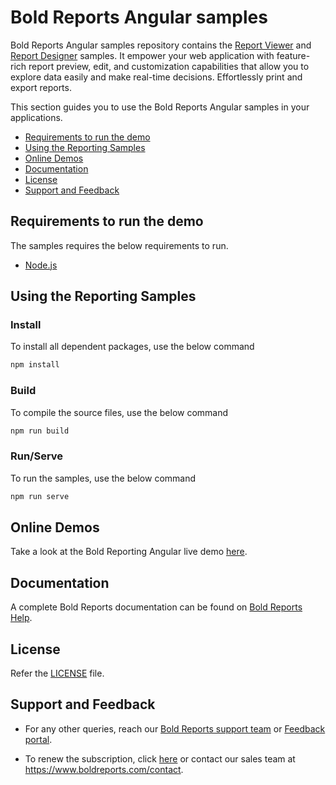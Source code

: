 # Bold Reports Angular samples

Bold Reports Angular samples repository contains the [Report Viewer](https://www.boldreports.com/embedded-reporting/angular-report-viewer/?utm_source=github&utm_medium=backlinks) and [Report Designer](https://www.boldreports.com/embedded-reporting/angular-report-designer/?utm_source=github&utm_medium=backlinks) samples. It empower your web application with feature-rich report preview, edit, and customization capabilities that allow you to explore data easily and make real-time decisions. Effortlessly print and export reports.

This section guides you to use the Bold Reports Angular samples in your applications.

* [Requirements to run the demo](#requirements-to-run-the-demo)
* [Using the Reporting Samples](#using-the-reporting-samples)
* [Online Demos](#online-demos)
* [Documentation](#documentation)
* [License](#license)
* [Support and Feedback](#support-and-feedback)

## Requirements to run the demo

The samples requires the below requirements to run.

* [Node.js](https://nodejs.org)

## Using the Reporting Samples

### Install

To install all dependent packages, use the below command

```bash
npm install
```

### Build

To compile the source files, use the below command

```bash
npm run build
```

### Run/Serve

To run the samples, use the below command

```bash
npm run serve
```

## Online Demos

Take a look at the Bold Reporting Angular live demo [here](https://demos.boldreports.com/home/angular.html).

## Documentation

A complete Bold Reports documentation can be found on [Bold Reports Help](https://help.boldreports.com/embedded-reporting/angular-reporting/).

## License

Refer the [LICENSE](/LICENSE) file.

## Support and Feedback

* For any other queries, reach our [Bold Reports support team](mailto:support@boldreports.com) or [Feedback portal](https://www.boldreports.com/feedback/).

* To renew the subscription, click [here](https://www.boldreports.com/pricing/on-premise) or contact our sales team at <https://www.boldreports.com/contact>.
